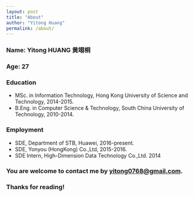 ```yaml
---
layout: post
title: "About"
author: "Yitong Huang"
permalink: /about/
---
```

### Name: Yitong HUANG 黄翊桐

### Age: 27

### Education

* MSc. in Information Technology, Hong Kong University of Science and Technology, 2014-2015.
* B.Eng. in Computer Science & Technology, South China University of Technology, 2010-2014.

### Employment

* SDE, Department of STB, Huawei, 2016-present.
* SDE, Yonyou (HongKong) Co.,Ltd, 2015-2016.
* SDE Intern, High-Dimension Data Technology Co.,Ltd. 2014

### You are welcome to contact me by <yitong0768@gmail.com>.

### Thanks for reading!
